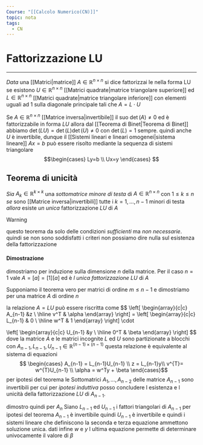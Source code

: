 ```yaml
---
Course: "[[Calcolo Numerico(CN)]]"
topic: nota
tags:
  - CN
---
```


# Fattorizzazione LU
---
_Data_ una [[Matrici|matrice]] $A \in \mathbb{R}^{n\times n}$ si dice fattorizzai le nella forma LU se esistono $U\in \mathbb{R}^{n\times n}$  [[Matrici quadrate|matrice triangolare superiore]] ed $L\in \mathbb{R}^{n\times n}$ [[Matrici quadrate|matrice triangolare inferiore]] con elementi uguali ad $1$ sulla diagonale principale tali che $A = L\cdot U$ 

Se $A \in \mathbb{R}^{n\times n}$ [[Matrice inversa|invertibile]] il suo $\det(A)\not = 0$  ed è fattorizzabile in forma $LU$ allora dal [[Teorema di Binet|Teorema di Binet]]  abbiamo $\det(LU) =\det(L)\det(U)\not=0$ con $\det(L)=1$ sempre. quindi anche  $U$ è invertibile, dunque il [[Sistemi lineari e lineari omogenei|sistema lineare]] $Ax = b$ può essere risolto mediante la sequenza di sistemi triangolare 
$$\begin{cases}
Ly=b \\
Ux=y
\end{cases}
$$
## Teorema di unicità
_Sia_ $A_k \in \mathbb{R}^{k\times k}$  una _sottomatrice minore di testa_ di $A \in \mathbb{R}^{n\times n}$ con $1\leq k\leq n$ 
_se_ sono [[Matrice inversa|invertibili]] tutte i $k= 1,\dots,n-1$ minori di testa
_allora_ esiste _un unica_ fattorizzazione $LU$ di $A$

> [!warning] 
> questo teorema da solo delle condizioni _sufficienti_ ma _non necessarie_. quindi se non sono soddisfatti i criteri non possiamo dire nulla sul esistenza della fattorizzazione 


#### Dimostrazione
dimostriamo per induzione sulla dimensione $n$ della matrice. Per il caso $n=1$ vale
$A=[a] = [1][a]$ ed è _l unica fattorizzazione_ $LU$ di $A$

Supponiamo il teorema vero per matrici di ordine $m \leq n-1$ e dimostriamo per una matrice $A$ di ordine $n$ 

la relazione $A = LU$ può essere riscritta come 
$$
 \left[
 \begin{array}{c|c}
  A_{n-1} &z \\
  \hline
  v^T & \alpha
 \end{array} 
 \right] = 
 \left[
 \begin{array}{c|c}
  L_{n-1} & 0 \\
  \hline 
  w^T & 1
 \end{array} 
 \right] 
 \cdot
 
 \left[
 \begin{array}{c|c}
  U_{n-1} &y \\
  \hline
  0^T & \beta
 \end{array} 
 \right] 
$$
dove la matrice $A$ e le matrici incognite $L$ ed $U$ sono partizionate a blocchi con $A_{n-1}, L_{n-1}, U_{n-1} \in \mathbb{R}^{(n-1) \times (n-1)}$  questa relazione è equivalente al sistema di equazioni
$$
\begin{cases}
A_{n-1} = L_{n-1}U_{n-1} \\
z = L_{n-1}y\\
v^{T}= w^{T}U_{n-1} \\
\alpha = w^Ty + \beta
\end{cases}$$
per ipotesi del teorema le Sottomatrici $A_1, \dots,A_{n-2}$ delle matrice $A_{n-1}$ sono invertibili per cui  per _ipotesi induttiva_ posso concludere l esistenza e l unicità della fattorizzazione $LU$ di $A_{n-1}$.

dimostro quindi per $A_{n}$
Siano  $L_{n-1}$ ed $U_{n-1}$ i fattori triangolari di $A_{n-1}$ per ipotesi del teorema $A_{n-1}$ è invertibile quindi $U_{n-1}$ è invertibile e quindi i sistemi lineare che definiscono la seconda e terza equazione ammettono soluzione unica. dati infine $w$ e $y$ l ultima equazione permette di determinare univocamente il valore di $\beta$ 


